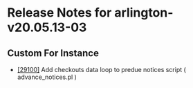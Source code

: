 
# Release Notes for arlington-v20.05.13-03

## Custom For Instance

- [[29100]](http://bugs.koha-community.org/bugzilla3/show_bug.cgi?id=29100) Add checkouts data loop to predue notices script ( advance_notices.pl )


